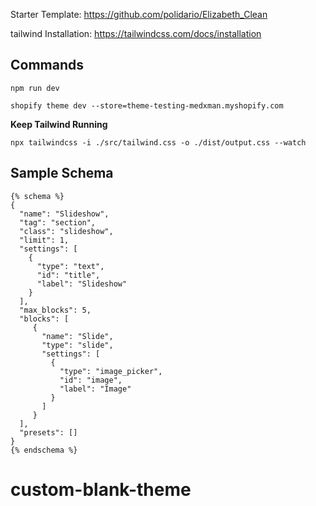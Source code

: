 Starter Template:
https://github.com/polidario/Elizabeth_Clean

tailwind Installation:
https://tailwindcss.com/docs/installation

## Commands

```
npm run dev
```

```
shopify theme dev --store=theme-testing-medxman.myshopify.com
```

**Keep Tailwind Running**

```
npx tailwindcss -i ./src/tailwind.css -o ./dist/output.css --watch
```

## Sample Schema

```
{% schema %}
{
  "name": "Slideshow",
  "tag": "section",
  "class": "slideshow",
  "limit": 1,
  "settings": [
    {
      "type": "text",
      "id": "title",
      "label": "Slideshow"
    }
  ],
  "max_blocks": 5,
  "blocks": [
     {
       "name": "Slide",
       "type": "slide",
       "settings": [
         {
           "type": "image_picker",
           "id": "image",
           "label": "Image"
         }
       ]
     }
  ],
  "presets": []
}
{% endschema %}
```
# custom-blank-theme
